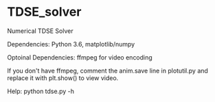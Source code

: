 # TDSE_solver
Numerical TDSE Solver


Dependencies: Python 3.6, matplotlib/numpy

Optoinal Dependencies: ffmpeg for video encoding

If you don't have ffmpeg, comment the anim.save line in plotutil.py and replace it with plt.show() to view video.

Help: python tdse.py -h